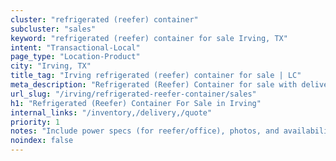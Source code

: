 ```yaml
---
cluster: "refrigerated (reefer) container"
subcluster: "sales"
keyword: "refrigerated (reefer) container for sale Irving, TX"
intent: "Transactional-Local"
page_type: "Location-Product"
city: "Irving, TX"
title_tag: "Irving refrigerated (reefer) container for sale | LC"
meta_description: "Refrigerated (Reefer) Container for sale with delivery in Irving, TX. LC Container — local Since 2003. Get pricing today."
url_slug: "/irving/refrigerated-reefer-container/sales"
h1: "Refrigerated (Reefer) Container For Sale in Irving"
internal_links: "/inventory,/delivery,/quote"
priority: 1
notes: "Include power specs (for reefer/office), photos, and availability."
noindex: false
---
```


<!-- TODO: Add unique city/inventory copy, images, and internal links here. -->
